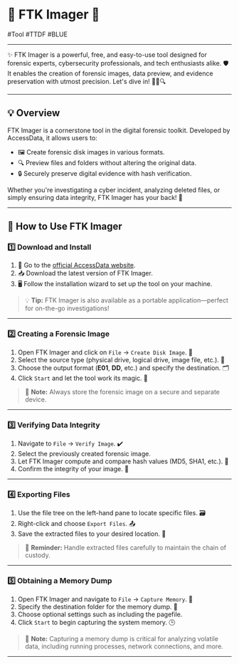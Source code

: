 # 📸 **FTK Imager** 🌟
#Tool #TTDF  #BLUE 

---

✨ FTK Imager is a powerful, free, and easy-to-use tool designed for forensic experts, cybersecurity professionals, and tech enthusiasts alike. 🛡️ It enables the creation of forensic images, data preview, and evidence preservation with utmost precision. Let's dive in! 🕵️‍♂️🔍

---
## 💡 **Overview**

FTK Imager is a cornerstone tool in the digital forensic toolkit. Developed by AccessData, it allows users to:

- 🖼️ Create forensic disk images in various formats.
- 🔍 Preview files and folders without altering the original data.
- 🔒 Securely preserve digital evidence with hash verification.

Whether you're investigating a cyber incident, analyzing deleted files, or simply ensuring data integrity, FTK Imager has your back! 💪

---
## 📖 **How to Use FTK Imager**

### 1️⃣ **Download and Install**

1. 🔗 Go to the [official AccessData website](https://accessdata.com/).
2. 📥 Download the latest version of FTK Imager.
3. 🖥️ Follow the installation wizard to set up the tool on your machine.

> 💡 **Tip:** FTK Imager is also available as a portable application—perfect for on-the-go investigations!

---

### 2️⃣ **Creating a Forensic Image**

1. Open FTK Imager and click on `File` → `Create Disk Image`. 📂
2. Select the source type (physical drive, logical drive, image file, etc.). 🔄
3. Choose the output format (**E01**, **DD**, etc.) and specify the destination. 🗂️
4. Click `Start` and let the tool work its magic. 🌟

> 📝 **Note:** Always store the forensic image on a secure and separate device.

---

### 3️⃣ **Verifying Data Integrity**

1. Navigate to `File` → `Verify Image`. ✔️
2. Select the previously created forensic image.
3. Let FTK Imager compute and compare hash values (MD5, SHA1, etc.). 🔢
4. Confirm the integrity of your image. 🎯

---

### 4️⃣ **Exporting Files**

1. Use the file tree on the left-hand pane to locate specific files. 🗃️
2. Right-click and choose `Export Files`. 📤
3. Save the extracted files to your desired location. 🔐

> 🚨 **Reminder:** Handle extracted files carefully to maintain the chain of custody.

---

### 5️⃣ **Obtaining a Memory Dump**

1. Open FTK Imager and navigate to `File` → `Capture Memory`. 🧠
2. Specify the destination folder for the memory dump. 📂
3. Choose optional settings such as including the pagefile.
4. Click `Start` to begin capturing the system memory. 🕒

> 📝 **Note:** Capturing a memory dump is critical for analyzing volatile data, including running processes, network connections, and more.

---


